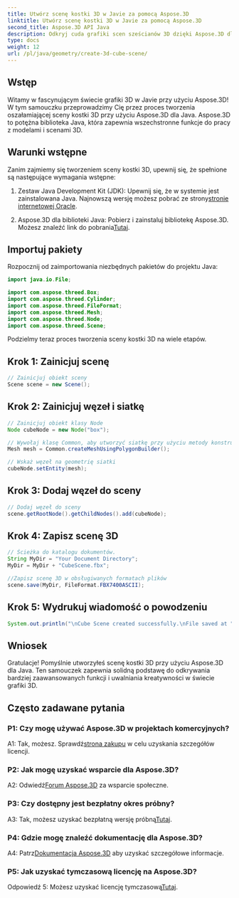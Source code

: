 ```yaml
---
title: Utwórz scenę kostki 3D w Javie za pomocą Aspose.3D
linktitle: Utwórz scenę kostki 3D w Javie za pomocą Aspose.3D
second_title: Aspose.3D API Java
description: Odkryj cuda grafiki scen sześcianów 3D dzięki Aspose.3D dla Java. Twórz wspaniałe sceny bez wysiłku.
type: docs
weight: 12
url: /pl/java/geometry/create-3d-cube-scene/
---
```

## Wstęp

Witamy w fascynującym świecie grafiki 3D w Javie przy użyciu Aspose.3D! W tym samouczku przeprowadzimy Cię przez proces tworzenia oszałamiającej sceny kostki 3D przy użyciu Aspose.3D dla Java. Aspose.3D to potężna biblioteka Java, która zapewnia wszechstronne funkcje do pracy z modelami i scenami 3D.

## Warunki wstępne

Zanim zajmiemy się tworzeniem sceny kostki 3D, upewnij się, że spełnione są następujące wymagania wstępne:

1.  Zestaw Java Development Kit (JDK): Upewnij się, że w systemie jest zainstalowana Java. Najnowszą wersję możesz pobrać ze strony[stronie internetowej Oracle](https://www.oracle.com/java/).

2.  Aspose.3D dla biblioteki Java: Pobierz i zainstaluj bibliotekę Aspose.3D. Możesz znaleźć link do pobrania[Tutaj](https://releases.aspose.com/3d/java/).

## Importuj pakiety

Rozpocznij od zaimportowania niezbędnych pakietów do projektu Java:

```java
import java.io.File;

import com.aspose.threed.Box;
import com.aspose.threed.Cylinder;
import com.aspose.threed.FileFormat;
import com.aspose.threed.Mesh;
import com.aspose.threed.Node;
import com.aspose.threed.Scene;
```

Podzielmy teraz proces tworzenia sceny kostki 3D na wiele etapów.

## Krok 1: Zainicjuj scenę

```java
// Zainicjuj obiekt sceny
Scene scene = new Scene();
```

## Krok 2: Zainicjuj węzeł i siatkę

```java
// Zainicjuj obiekt klasy Node
Node cubeNode = new Node("box");

// Wywołaj klasę Common, aby utworzyć siatkę przy użyciu metody konstruktora wielokątów, aby ustawić instancję siatki
Mesh mesh = Common.createMeshUsingPolygonBuilder();

// Wskaż węzeł na geometrię siatki
cubeNode.setEntity(mesh);
```

## Krok 3: Dodaj węzeł do sceny

```java
// Dodaj węzeł do sceny
scene.getRootNode().getChildNodes().add(cubeNode);
```

## Krok 4: Zapisz scenę 3D

```java
// Ścieżka do katalogu dokumentów.
String MyDir = "Your Document Directory";
MyDir = MyDir + "CubeScene.fbx";

//Zapisz scenę 3D w obsługiwanych formatach plików
scene.save(MyDir, FileFormat.FBX7400ASCII);
```

## Krok 5: Wydrukuj wiadomość o powodzeniu

```java
System.out.println("\nCube Scene created successfully.\nFile saved at " + MyDir);
```

## Wniosek

Gratulacje! Pomyślnie utworzyłeś scenę kostki 3D przy użyciu Aspose.3D dla Java. Ten samouczek zapewnia solidną podstawę do odkrywania bardziej zaawansowanych funkcji i uwalniania kreatywności w świecie grafiki 3D.

## Często zadawane pytania

### P1: Czy mogę używać Aspose.3D w projektach komercyjnych?

 A1: Tak, możesz. Sprawdź[strona zakupu](https://purchase.aspose.com/buy) w celu uzyskania szczegółów licencji.

### P2: Jak mogę uzyskać wsparcie dla Aspose.3D?

 A2: Odwiedź[Forum Aspose.3D](https://forum.aspose.com/c/3d/18) za wsparcie społeczne.

### P3: Czy dostępny jest bezpłatny okres próbny?

 A3: Tak, możesz uzyskać bezpłatną wersję próbną[Tutaj](https://releases.aspose.com/).

### P4: Gdzie mogę znaleźć dokumentację dla Aspose.3D?

 A4: Patrz[Dokumentacja Aspose.3D](https://reference.aspose.com/3d/java/) aby uzyskać szczegółowe informacje.

### P5: Jak uzyskać tymczasową licencję na Aspose.3D?

 Odpowiedź 5: Możesz uzyskać licencję tymczasową[Tutaj](https://purchase.aspose.com/temporary-license/).